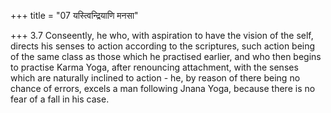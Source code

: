 +++
title = "07 यस्त्विन्द्रियाणि मनसा"

+++
3.7 Conseently, he who, with aspiration to have the vision of the self,
directs his senses to action according to the scriptures, such action
being of the same class as those which he practised earlier, and who
then begins to practise Karma Yoga, after renouncing attachment, with
the senses which are naturally inclined to action - he, by reason of
there being no chance of errors, excels a man following Jnana Yoga,
because there is no fear of a fall in his case.
